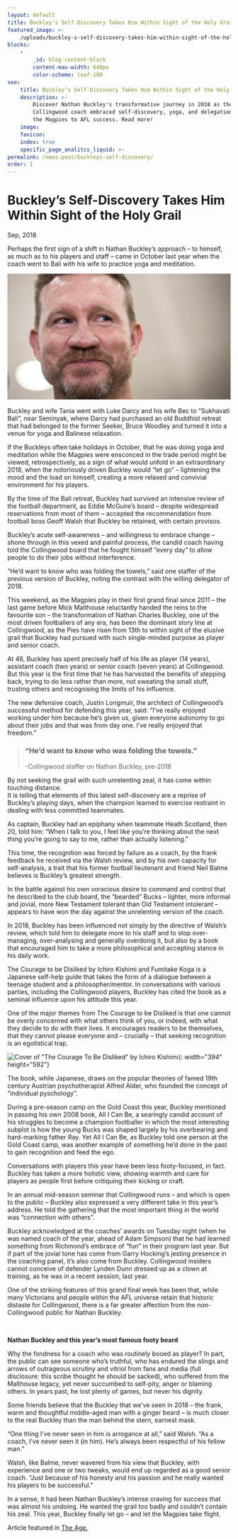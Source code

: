 ```yaml
---
layout: default
title: Buckley’s Self-Discovery Takes Him Within Sight of the Holy Grail
featured_image: >-
    /uploads/buckley-s-self-discovery-takes-him-within-sight-of-the-holy-grail.jpeg
blocks:
    -
        _id: blog-content-block
        content-max-width: 640px
        color-scheme: leaf-100
seo:
    title: Buckley’s Self-Discovery Takes Him Within Sight of the Holy Grail
    description: >-
        Discover Nathan Buckley's transformative journey in 2018 as the
        Collingwood coach embraced self-discovery, yoga, and delegation, leading
        the Magpies to AFL success. Read more!
    image:
    favicon:
    index: true
    specific_page_analitcs_liquid: >-
permalink: /news-post/buckleys-self-discovery/
order: 1
---
```

# Buckley’s Self-Discovery Takes Him Within Sight of the Holy Grail

Sep, 2018

Perhaps the first sign of a shift in Nathan Buckley’s approach – to himself, as much as to his players and staff – came in October last year when the coach went to Bali with his wife to practice yoga and meditation.

![Nathan Buckley](/uploads/nathan-buckley.webp)

Buckley and wife Tania went with Luke Darcy and his wife Bec to “Sukhavati Bali”, near Seminyak, where Darcy had purchased an old Buddhist retreat that had belonged to the former Seeker, Bruce Woodley and turned it into a venue for yoga and Balinese relaxation.

If the Buckleys often take holidays in October, that he was doing yoga and meditation while the Magpies were ensconced in the trade period might be viewed, retrospectively, as a sign of what would unfold in an extraordinary 2018, when the notoriously driven Buckley would “let go” – lightening the mood and the load on himself, creating a more relaxed and convivial environment for his players.

By the time of the Bali retreat, Buckley had survived an intensive review of the football department, as Eddie McGuire’s board – despite widespread reservations from most of them – accepted the recommendation from football boss Geoff Walsh that Buckley be retained, with certain provisos.

Buckley’s acute self-awareness – and willingness to embrace change – shone through in this vexed and painful process, the candid coach having told the Collingwood board that he fought himself “every day” to allow people to do their jobs without interference.

“He’d want to know who was folding the towels,” said one staffer of the previous version of Buckley, noting the contrast with the willing delegator of 2018.

This weekend, as the Magpies play in their first grand final since 2011 – the last game before Mick Malthouse reluctantly handed the reins to the favourite son – the transformation of Nathan Charles Buckley, one of the most driven footballers of any era, has been the dominant story line at Collingwood, as the Pies have risen from 13th to within sight of the elusive grail that Buckley had pursued with such single-minded purpose as player and senior coach.

At 46, Buckley has spent precisely half of his life as player (14 years), assistant coach (two years) or senior coach (seven years) at Collingwood. But this year is the first time that he has harvested the benefits of stepping back, trying to do less rather than more, not sweating the small stuff, trusting others and recognising the limits of his influence.

The new defensive coach, Justin Longmuir, the architect of Collingwood’s successful method for defending this year, said: “I’ve really enjoyed working under him because he’s given us, given everyone autonomy to go about their jobs and that was from day one. I’ve really enjoyed that freedom.”

> ### “He’d want to know who was folding the towels.”
>
> \-Collingwood staffer on Nathan Buckley, pre-2018

By not seeking the grail with such unrelenting zeal, it has come within touching distance.<br>It is telling that elements of this latest self-discovery are a reprise of Buckley’s playing days, when the champion learned to exercise restraint in dealing with less committed teammates.

As captain, Buckley had an epiphany when teammate Heath Scotland, then 20, told him: “When I talk to you, I feel like you’re thinking about the next thing you’re going to say to me, rather than actually listening.”

This time, the recognition was forced by failure as a coach, by the frank feedback he received via the Walsh review, and by his own capacity for self-analysis, a trait that his former football lieutenant and friend Neil Balme believes is Buckley’s greatest strength.

In the battle against his own voracious desire to command and control that he described to the club board, the “bearded” Bucks – lighter, more informal and jovial, more New Testament tolerant than Old Testament intolerant – appears to have won the day against the unrelenting version of the coach.

In 2018, Buckley has been influenced not simply by the directive of Walsh’s review, which told him to delegate more to his staff and to stop over-managing, over-analysing and generally overdoing it, but also by a book that encouraged him to take a more philosophical and accepting stance in his daily work.

The Courage to be Disliked by Ichiro Kishimi and Fumitake Koga is a Japanese self-help guide that takes the form of a dialogue between a teenage student and a philosopher/mentor. In conversations with various parties, including the Collingwood players, Buckley has cited the book as a seminal influence upon his attitude this year.

One of the major themes from The Courage to be Disliked is that one cannot be overly concerned with what others think of you, or indeed, with what they decide to do with their lives. It encourages readers to be themselves, that they cannot please everyone and – crucially – that seeking recognition is an egotistical trap.

![Cover of &quot;The Courage To Be Disliked&quot; by Ichiro Kishimi](https://www.sukhavatibali.com/wp-content/uploads/2019/02/8b85debf67ec9a0715bf96ac961de1f11665b0cc.jpeg){: width="394" height="592"}

The book, while Japanese, draws on the popular theories of famed 19th century Austrian psychotherapist Alfred Alder, who founded the concept of “individual pyschology”.

During a pre-season camp on the Gold Coast this year, Buckley mentioned in passing his own 2008 book, All I Can Be, a searingly candid account of his struggles to become a champion footballer in which the most interesting subplot is how the young Bucks was shaped largely by his overbearing and hard-marking father Ray. Yet All I Can Be, as Buckley told one person at the Gold Coast camp, was another example of something he’d done in the past to gain recognition and feed the ego.

Conversations with players this year have been less footy-focused, in fact. Buckley has taken a more holistic view, showing warmth and care for players as people first before critiquing their kicking or craft.

In an annual mid-season seminar that Collingwood runs – and which is open to the public – Buckley also expressed a very different take in this year’s address. He told the gathering that the most important thing in the world was “connection with others”.

Buckley acknowledged at the coaches’ awards on Tuesday night (when he was named coach of the year, ahead of Adam Simpson) that he had learned something from Richmond’s embrace of “fun” in their program last year. But if part of the jovial tone has come from Garry Hocking’s jesting presence in the coaching panel, it’s also come from Buckley. Collingwood insiders cannot conceive of defender Lynden Dunn dressed up as a clown at training, as he was in a recent session, last year.

One of the striking features of this grand final week has been that, while many Victorians and people within the AFL universe retain that historic distaste for Collingwood, there is a far greater affection from the non-Collingwood public for Nathan Buckley.

&nbsp;

**Nathan Buckley and this year’s most famous footy beard**

Why the fondness for a coach who was routinely booed as player? In part, the public can see someone who’s truthful, who has endured the slings and arrows of outrageous scrutiny and vitriol from fans and media (full disclosure: this scribe thought he should be sacked), who suffered from the Malthouse legacy, yet never succumbed to self-pity, anger or blaming others. In years past, he lost plenty of games, but never his dignity.

Some friends believe that the Buckley that we’ve seen in 2018 – the frank, warm and thoughtful middle-aged man with a ginger beard – is much closer to the real Buckley than the man behind the stern, earnest mask.

“One thing I’ve never seen in him is arrogance at all,” said Walsh. “As a coach, I’ve never seen it (in him). He’s always been respectful of his fellow man.”

Walsh, like Balme, never wavered from his view that Buckley, with experience and one or two tweaks, would end up regarded as a good senior coach. “Just because of his honesty and his passion and he really wanted his players to be successful.”

In a sense, it had been Nathan Buckley’s intense craving for success that was almost his undoing. He wanted the grail too badly and couldn’t contain his zeal. This year, Buckley finally let go – and let the Magpies take flight.

Article featured in [The Age.](https://www.theage.com.au/sport/afl/buckley-s-self-discovery-takes-him-within-sight-of-the-holy-grail-20180928-p506po.html?fbclid=IwAR3ps_cKR2e7ZE-hwbpN2MsId40vsjI4_KVqtxVZYcC34XevEcLjbBnPJiw)